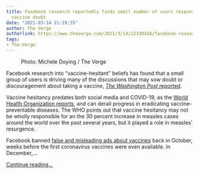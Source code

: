 ```yaml
---
title: Facebook research reportedly finds small number of users responsible for spreading
  vaccine doubt
date: "2021-03-14 21:29:35"
author: The Verge
authorlink: https://www.theverge.com/2021/3/14/22330428/facebook-research-vaccine-hesitancy-doubt-coronavirus
tags:
- The-Verge
---
```

<figure>
      <img alt="" src="https://cdn.vox-cdn.com/thumbor/YNBkiV2TO0vuTbZLZ_P0U34soWc=/0x0:2040x1360/1310x873/cdn.vox-cdn.com/uploads/chorus_image/image/68964706/mdoying_180118_2249_facebook_0445stills_3.0.jpg" />
        <figcaption>Photo: Michele Doying / The Verge</figcaption>
    </figure>

  <p id="lK5Krc">Facebook research into “vaccine-hesitant” beliefs has found that a small group of users is driving many of the discussions that may sow doubt or discouragement about taking a vaccine, <a href="https://www.washingtonpost.com/technology/2021/03/14/facebook-vaccine-hesistancy-qanon/"><em>The Washington Post</em> reported</a>. </p>
<p id="PC5ENE">Vaccine hesitancy predates both social media and COVID-19, as the <a href="https://www.who.int/news-room/spotlight/ten-threats-to-global-health-in-2019">World Health Organization reports</a>, and can derail progress in eradicating vaccine-preventable diseases. The WHO points out that vaccine hesitancy may not be wholly responsible for an the 30 percent increase in measles cases around the world over the past several years, but it played a role in measles’ resurgence. </p>
<p id="ZkDdsa">Facebook banned <a href="https://www.theverge.com/2020/10/13/21514535/facebook-anti-vaxx-ad-ban-moderation-covid-19-vaccine">false and misleading ads about vaccines</a> back in October, weeks before the first coronavirus vaccines were even available. In December,...</p>
  <p>
    <a href="https://www.theverge.com/2021/3/14/22330428/facebook-research-vaccine-hesitancy-doubt-coronavirus">Continue reading&hellip;</a>
  </p>